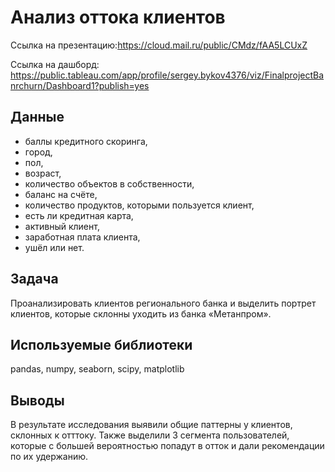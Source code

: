 # Анализ оттока клиентов
Ссылка на презентацию:https://cloud.mail.ru/public/CMdz/fAA5LCUxZ

Ссылка на дашборд: https://public.tableau.com/app/profile/sergey.bykov4376/viz/FinalprojectBanrchurn/Dashboard1?publish=yes
## Данные
- баллы кредитного скоринга,
- город,
- пол,
- возраст,
- количество объектов в собственности,
- баланс на счёте,
- количество продуктов, которыми пользуется клиент,
- есть ли кредитная карта,
- активный клиент,
- заработная плата клиента,
- ушёл или нет.

## Задача
Проанализировать клиентов регионального банка и выделить портрет клиентов, которые склонны уходить из банка «Метанпром».

## Используемые библиотеки
pandas, numpy, seaborn, scipy, matplotlib

## Выводы
В результате исследования выявили общие паттерны у клиентов, склонных к отттоку. Также выделили 3 сегмента пользователей, которые с большей вероятностью попадут в отток и дали рекомендации по их удержанию.
